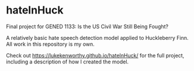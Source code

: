 # hateInHuck

Final project for GENED 1133: Is the US Civil War Still Being Fought?

A relatively basic hate speech detection model applied to Huckleberry Finn. All work in this repository is my own.

Check out https://lukekenworthy.github.io/hateInHuck/ for the full project, including a description of how I created the model.
